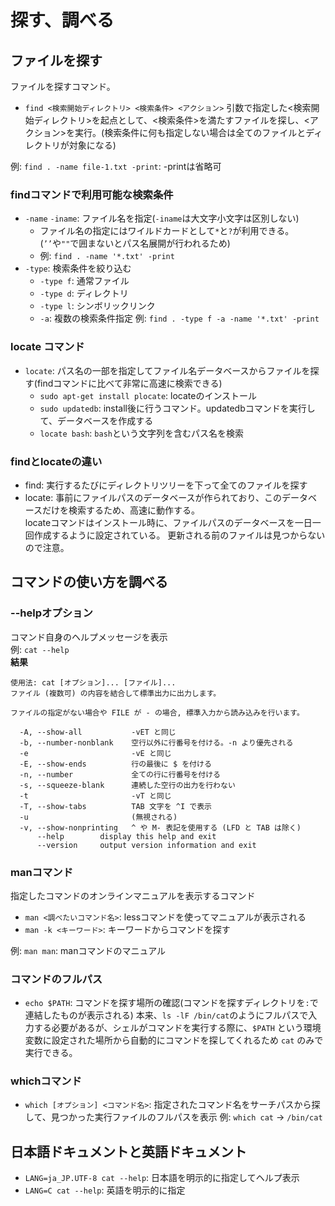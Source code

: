 # 探す、調べる

## ファイルを探す
ファイルを探すコマンド。
- `find <検索開始ディレクトリ> <検索条件> <アクション>`
引数で指定した<検索開始ディレクトリ>を起点として、<検索条件>を満たすファイルを探し、<アクション>を実行。(検索条件に何も指定しない場合は全てのファイルとディレクトリが対象になる)

例: `find . -name file-1.txt -print`: -printは省略可

### findコマンドで利用可能な検索条件
- `-name` `-iname`: ファイル名を指定(`-iname`は大文字小文字は区別しない)
  - ファイル名の指定にはワイルドカードとして`*`と`?`が利用できる。(`’’`や`""`で囲まないとパス名展開が行われるため)
  - 例: `find . -name '*.txt' -print`
- `-type`: 検索条件を絞り込む
  - `-type f`: 通常ファイル
  - `-type d`: ディレクトリ
  - `-type l`: シンボリックリンク
  - `-a`: 複数の検索条件指定 例: `find . -type f -a -name '*.txt' -print`

### locate コマンド
- `locate`: パス名の一部を指定してファイル名データベースからファイルを探す(findコマンドに比べて非常に高速に検索できる)
  - `sudo apt-get install plocate`: locateのインストール
  - `sudo updatedb`: install後に行うコマンド。updatedbコマンドを実行して、データベースを作成する
  - `locate bash`: `bash`という文字列を含むパス名を検索
 
### findとlocateの違い
- find: 実行するたびにディレクトリツリーを下って全てのファイルを探す
- locate: 事前にファイルパスのデータベースが作られており、このデータベースだけを検索するため、高速に動作する。  
  locateコマンドはインストール時に、ファイルパスのデータベースを一日一回作成するように設定されている。
  更新される前のファイルは見つからないので注意。

## コマンドの使い方を調べる
### --helpオプション
コマンド自身のヘルプメッセージを表示  
例: `cat --help`    
**結果**  
```
使用法: cat [オプション]... [ファイル]...
ファイル (複数可) の内容を結合して標準出力に出力します。

ファイルの指定がない場合や FILE が - の場合, 標準入力から読み込みを行います。

  -A, --show-all           -vET と同じ
  -b, --number-nonblank    空行以外に行番号を付ける。-n より優先される
  -e                       -vE と同じ
  -E, --show-ends          行の最後に $ を付ける
  -n, --number             全ての行に行番号を付ける
  -s, --squeeze-blank      連続した空行の出力を行わない
  -t                       -vT と同じ
  -T, --show-tabs          TAB 文字を ^I で表示
  -u                       (無視される)
  -v, --show-nonprinting   ^ や M- 表記を使用する (LFD と TAB は除く)
      --help        display this help and exit
      --version     output version information and exit

```

### manコマンド
指定したコマンドのオンラインマニュアルを表示するコマンド 
- `man <調べたいコマンド名>`: lessコマンドを使ってマニュアルが表示される
- `man -k <キーワード>`: キーワードからコマンドを探す

例: `man man`: manコマンドのマニュアル

### コマンドのフルパス
- `echo $PATH`: コマンドを探す場所の確認(コマンドを探すディレクトリを`:`で連結したものが表示される)
本来、`ls -lF /bin/cat`のようにフルパスで入力する必要があるが、シェルがコマンドを実行する際に、`$PATH` という環境変数に設定された場所から自動的にコマンドを探してくれるため `cat` のみで実行できる。


### whichコマンド
- `which [オプション] <コマンド名>`: 指定されたコマンド名をサーチパスから探して、見つかった実行ファイルのフルパスを表示
例: `which cat` -> `/bin/cat`

## 日本語ドキュメントと英語ドキュメント
- `LANG=ja_JP.UTF-8 cat --help`: 日本語を明示的に指定してヘルプ表示
- `LANG=C cat --help`: 英語を明示的に指定









